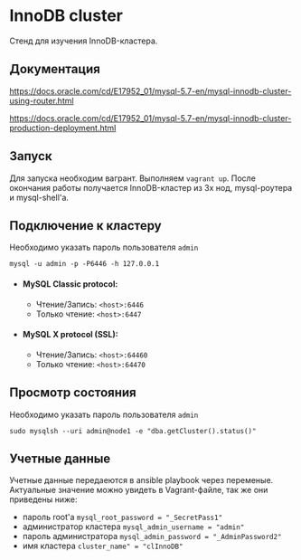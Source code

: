 # InnoDB cluster

Стенд для изучения InnoDB-кластера.

## Документация
https://docs.oracle.com/cd/E17952_01/mysql-5.7-en/mysql-innodb-cluster-using-router.html

https://docs.oracle.com/cd/E17952_01/mysql-5.7-en/mysql-innodb-cluster-production-deployment.html

## Запуск
Для запуска необходим вагрант. Выполняем ```vagrant up```. После окончания работы получается InnoDB-кластер из 3х нод, mysql-роутера и mysql-shell'a.


## Подключение к кластеру

Необходимо указать пароль пользователя `admin`

```mysql -u admin -p -P6446 -h 127.0.0.1```

- #### MySQL Classic protocol:

    - Чтение/Запись: ```<host>:6446```
    - Только чтение: ```<host>:6447```

- ####  MySQL X protocol (SSL):

    - Чтение/Запись: ```<host>:64460```
    - Только чтение: ```<host>:64470```

## Просмотр состояния
Необходимо указать пароль пользователя `admin`

```sudo mysqlsh --uri admin@node1 -e "dba.getCluster().status()"```

## Учетные данные

Учетные данные передаеются в ansible playbook через переменые. Актуальные значение можно увидеть в Vagrant-файле, так же они приведены ниже:
- пароль root'а ```mysql_root_password = "_SecretPass1"```
- администратор кластера ```mysql_admin_username = "admin"```
- пароль администратора  ```mysql_admin_password = "_AdminPassword2"```
- имя кластера ```cluster_name" = "clInnoDB"```
